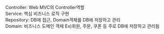 Controller: Web MVC의 Controller역할<br>
Service: 핵심 비즈니스 로직 구현<br>
Repository: DB에 접근, Domain객체를 DB에 저장하고 관리<br>
Domain: 비즈니스 도메인 객체 Ex)회원, 주문, 쿠폰 등 주로 DB에 저장하고 관리됨 <br>
